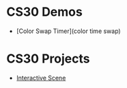 # CS30 Demos
- [Color Swap Timer](color time swap)

# CS30 Projects
- [Interactive Scene](interactive-scene)
